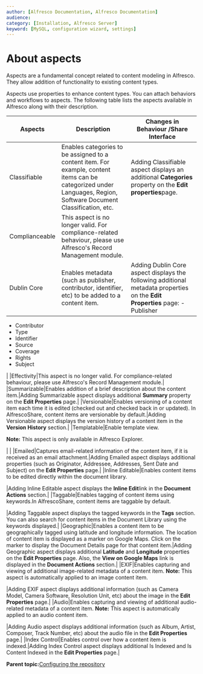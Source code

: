 ```yaml
---
author: [Alfresco Documentation, Alfresco Documentation]
audience: 
category: [Installation, Alfresco Server]
keyword: [MySQL, configuration wizard, settings]
---
```


# About aspects

Aspects are a fundamental concept related to content modeling in Alfresco. They allow addition of functionality to existing content types.

Aspects use properties to enhance content types. You can attach behaviors and workflows to aspects. The following table lists the aspects available in Alfresco along with their description.

|Aspects|Description|Changes in Behaviour /Share Interface|
|-------|-----------|-------------------------------------|
|Classifiable|Enables categories to be assigned to a content item. For example, content items can be categorized under Languages, Region, Software Document Classification, etc.|Adding Classifiable aspect displays an additional **Categories** property on the **Edit properties**page.|
|Complianceable|This aspect is no longer valid. For compliance-related behaviour, please use Alfresco's Record Management module.| |
|Dublin Core|Enables metadata \(such as publisher, contributor, identifier, etc\) to be added to a content item.|Adding Dublin Core aspect displays the following additional metadata properties on the **Edit Properties** page: -   Publisher
-   Contributor
-   Type
-   Identifier
-   Source
-   Coverage
-   Rights
-   Subject

|
|Effectivity|This aspect is no longer valid. For compliance-related behaviour, please use Alfresco's Record Management module.|
|Summarizable|Enables addition of a brief description about the content item.|Adding Summarizable aspect displays additional **Summary** property on the **Edit Properties** page.|
|Versionable|Enables versioning of a content item each time it is edited \(checked out and checked back in or updated\). In AlfrescoShare, content items are versionable by default.|Adding Versionable aspect displays the version history of a content item in the **Version History** section.|
|Templatable|Enable template view.

**Note:** This aspect is only available in Alfresco Explorer.

| |
|Emailed|Captures email-related information of the content item, if it is received as an email attachment.|Adding Emailed aspect displays additional properties \(such as Originator, Addressee, Addresses, Sent Date and Subject\) on the **Edit Properties** page.|
|Inline Editable|Enables content items to be edited directly within the document library.

|Adding Inline Editable aspect displays the **Inline Edit**link in the **Document Actions** section.|
|Taggable|Enables tagging of content items using keywords.In AlfrescoShare, content items are taggable by default.

|Adding Taggable aspect displays the tagged keywords in the **Tags** section. You can also search for content items in the Document Library using the keywords displayed.|
|Geographic|Enables a content item to be geographically tagged using latitude and longitude information. The location of content item is displayed as a marker on Google Maps. Click on the marker to display the Document Details page for that content item.|Adding Geographic aspect displays additional **Latitude** and **Longitude** properties on the **Edit Properties** page. Also, the **View on Google Maps** link is displayed in the **Document Actions** section.|
|EXIF|Enables capturing and viewing of additional image-related metadata of a content item. **Note:** This aspect is automatically applied to an image content item.

|Adding EXIF aspect displays additional information \(such as Camera Model, Camera Software, Resolution Unit, etc\) about the image in the **Edit Properties** page.|
|Audio|Enables capturing and viewing of additional audio-related metadata of a content item. **Note:** This aspect is automatically applied to an audio content item.

|Adding Audio aspect displays additional information \(such as Album, Artist, Composer, Track Number, etc\) about the audio file in the **Edit Properties** page.|
|Index Control|Enables control over how a content item is indexed.|Adding Index Control aspect displays additional Is Indexed and Is Content Indexed in the **Edit Properties** page.|

**Parent topic:**[Configuring the repository](../concepts/intro-core.md)

